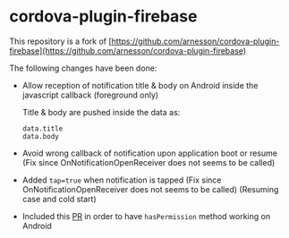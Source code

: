 # cordova-plugin-firebase
This repository is a fork of [https://github.com/arnesson/cordova-plugin-firebase](https://github.com/arnesson/cordova-plugin-firebase)

The following changes have been done:
- Allow reception of notification title & body on Android inside the javascript callback (foreground only)

    Title & body are pushed inside the data as:

    ```
    data.title
    data.body
    ```

- Avoid wrong callback of notification upon application boot or resume (Fix since OnNotificationOpenReceiver does not seems to be called)
- Added `tap=true` when notification is tapped (Fix since OnNotificationOpenReceiver does not seems to be called) (Resuming case and cold start)
- Included this [PR](https://github.com/arnesson/cordova-plugin-firebase/pull/175) in order to have `hasPermission` method working on Android


